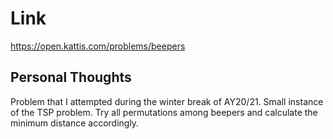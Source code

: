 # Link

https://open.kattis.com/problems/beepers

## Personal Thoughts

Problem that I attempted during the winter break of AY20/21. Small instance of the TSP problem. Try all permutations among beepers and calculate the minimum distance accordingly.

